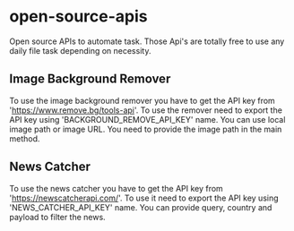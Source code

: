# open-source-apis
Open source APIs to automate task. Those Api's are totally free to use any daily file task depending on necessity.

## Image Background Remover
To use the image background remover you have to get the API key from 'https://www.remove.bg/tools-api'. To use the remover 
need to export the API key using 'BACKGROUND_REMOVE_API_KEY' name. You can use local image path or image URL. You 
need to provide the image path in the main method.

## News Catcher
To use the news catcher you have to get the API key from 'https://newscatcherapi.com/'. To use it need to export the API key 
using 'NEWS_CATCHER_API_KEY' name. You can provide query, country and payload to filter the news.